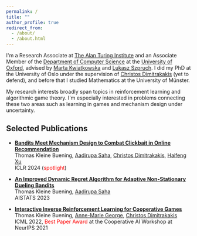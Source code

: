 ```yaml
---
permalink: /
title: ""
author_profile: true
redirect_from: 
  - /about/
  - /about.html
---
```


I'm a Research Associate at [The Alan Turing Institute](https://www.turing.ac.uk/) and an Associate Member of the [Department of Computer Science]((https://www.cs.ox.ac.uk/)) at the [University of Oxford](https://www.ox.ac.uk/), advised by [Marta Kwiatkowska](https://scholar.google.co.uk/citations?hl=en&user=ArcH6PkAAAAJ&view_op=list_works&sortby=pubdate) and [Lukasz Szpruch](https://www.maths.ed.ac.uk/~lszpruch/). 
I did my PhD at the University of Oslo under the supervision of [Christos Dimitrakakis](https://sites.google.com/site/christosdimitrakakis) (yet to defend), and before that I studied Mathematics at the University of Münster.  




My research interests broadly span topics in reinforcement learning and algorithmic game theory. I'm especially interested in problems connecting these two areas such as learning in games and mechanism design under uncertainty.  
<!---
I did my PhD at the University of Oslo, supervised by [Christos Dimitrakakis](https://sites.google.com/site/christosdimitrakakis) (yet to defend). Prior to that I studied Mathematics the University of Münster and the University of British Columbia. 
I'm a third-year PhD student at the University of Oslo supervised by [Christos Dimitrakakis](https://sites.google.com/site/christosdimitrakakis).
My research interests broadly span topics in reinforcement learning and algorithmic game theory, and I'm especially interested in problems connecting these two areas (e.g., learning in games and incentive-aware learning). 
-->






## Selected Publications 	

* [**Bandits Meet Mechanism Design to Combat Clickbait in Online Recommendation**](https://arxiv.org/pdf/2311.15647.pdf) <br />
Thomas Kleine Buening, [Aadirupa Saha](https://aadirupa.github.io/), [Christos Dimitrakakis](https://sites.google.com/site/christosdimitrakakis), [Haifeng Xu](https://www.haifeng-xu.com/) <br />
ICLR 2024 (<span style="color:red">spotlight</span>)


* [**An Improved Dynamic Regret Algorithm for Adaptive Non-Stationary Dueling Bandits**](https://arxiv.org/pdf/2210.14322.pdf) <br /> 
Thomas Kleine Buening, [Aadirupa Saha](https://aadirupa.github.io/) <br />
AISTATS 2023


* [**Interactive Inverse Reinforcement Learning for Cooperative Games**](https://proceedings.mlr.press/v162/buning22a/buning22a.pdf) <br /> 
Thomas Kleine Buening, [Anne-Marie George](https://scholar.google.de/citations?user=uOuR7XgAAAAJ&hl=en), [Christos Dimitrakakis](https://sites.google.com/site/christosdimitrakakis) <br /> 
ICML 2022, <span style="color:red">Best Paper Award</span> at the Cooperative AI Workshop at NeurIPS 2021 



<br/>


